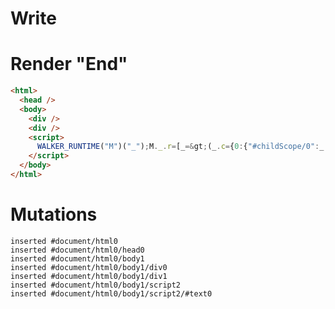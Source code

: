 # Write
  <div></div><div></div><script>WALKER_RUNTIME("M")("_");M._.r=[_=>(_.c={0:{"#childScope/0":_.a={},"#childScope/1":_.b={}},1:_.a,2:_.b}),0]</script>


# Render "End"
```html
<html>
  <head />
  <body>
    <div />
    <div />
    <script>
      WALKER_RUNTIME("M")("_");M._.r=[_=&gt;(_.c={0:{"#childScope/0":_.a={},"#childScope/1":_.b={}},1:_.a,2:_.b}),0]
    </script>
  </body>
</html>
```

# Mutations
```
inserted #document/html0
inserted #document/html0/head0
inserted #document/html0/body1
inserted #document/html0/body1/div0
inserted #document/html0/body1/div1
inserted #document/html0/body1/script2
inserted #document/html0/body1/script2/#text0
```
